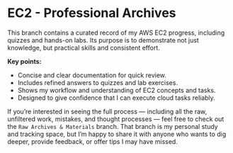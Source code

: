 # EC2 - Professional Archives

This branch contains a curated record of my AWS EC2 progress, including quizzes and hands-on labs. Its purpose is to demonstrate not just knowledge, but practical skills and consistent effort. 

**Key points:**
- Concise and clear documentation for quick review.
- Includes refined answers to quizzes and lab exercises.
- Shows my workflow and understanding of EC2 concepts and tasks.
- Designed to give confidence that I can execute cloud tasks reliably.

If you’re interested in seeing the full process — including all the raw, unfiltered work, mistakes, and thought processes — feel free to check out the `Raw Archives & Materials` branch. That branch is my personal study and tracking space, but I’m happy to share it with anyone who wants to dig deeper, provide feedback, or offer tips I may have missed.
